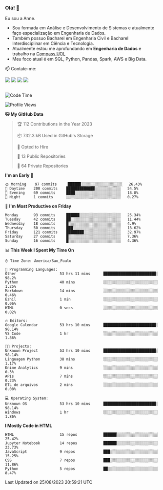 ### Olá! 👋
Eu sou a Anne. 
- Sou formada em Análise e Desenvolvimento de Sistemas e atualmente faço especialização em Engenharia de Dados.
- Também possuo Bacharel em Engenharia Civil e Bacharel Interdisciplinar em Ciência e Tecnologia.
- Atualmente estou me aprofundando em **Engenharia de Dados** e trabalho na [Compass.UOL](https://compass.uol/pt/home/) 
- Meu foco atual é em SQL, Python, Pandas, Spark, AWS e Big Data.

📫 Contate-me: 

<div>
<a href="https://www.instagram.com/annekarolinefc/" target="_blank"><img src="https://img.shields.io/badge/-Instagram-%23E4405F?style=for-the-badge&logo=instagram&logoColor=white" target="_blank"></a> 
<a href = "mailto:annekarolinefc@gmail.com"><img src="https://img.shields.io/badge/-Gmail-%23333?style=for-the-badge&logo=gmail&logoColor=white" target="_blank"></a>
<a href="https://www.linkedin.com/in/devannekarolinefc/" target="_blank"><img src="https://img.shields.io/badge/-LinkedIn-%230077B5?style=for-the-badge&logo=linkedin&logoColor=white" target="_blank"></a> 
<a href="https://api.whatsapp.com/send?phone=5533991375118&text=Ol%C3%A1%20Anne!%20" target="_blank"><img src="https://img.shields.io/badge/WhatsApp-25D366?style=for-the-badge&logo=whatsapp&logoColor=white" target="_blank"></a>
</div>

  
<!--
  <img align="center" alt="Anne-An" height="30" width="40" src="https://github.com/devicons/devicon/blob/master/icons/angularjs/angularjs-original.svg">
-->

</br>

<!--START_SECTION:waka-->
![Code Time](http://img.shields.io/badge/Code%20Time-474%20hrs%2059%20mins-blue)

![Profile Views](http://img.shields.io/badge/Profile%20Views-6-blue)

**🐱 My GitHub Data** 

> 🏆 112 Contributions in the Year 2023
 > 
> 📦 732.3 kB Used in GitHub's Storage 
 > 
> 💼 Opted to Hire
 > 
> 📜 13 Public Repositories 
 > 
> 🔑 64 Private Repositories  
 > 
**I'm an Early 🐤** 

```text
🌞 Morning    97 commits     ██████░░░░░░░░░░░░░░░░░░░   26.43% 
🌇 Daytime    200 commits    █████████████░░░░░░░░░░░░   54.5% 
🌃 Evening    69 commits     ████░░░░░░░░░░░░░░░░░░░░░   18.8% 
🌙 Night      1 commits      ░░░░░░░░░░░░░░░░░░░░░░░░░   0.27%

```
📅 **I'm Most Productive on Friday** 

```text
Monday       93 commits     ██████░░░░░░░░░░░░░░░░░░░   25.34% 
Tuesday      42 commits     ██░░░░░░░░░░░░░░░░░░░░░░░   11.44% 
Wednesday    18 commits     █░░░░░░░░░░░░░░░░░░░░░░░░   4.9% 
Thursday     50 commits     ███░░░░░░░░░░░░░░░░░░░░░░   13.62% 
Friday       121 commits    ████████░░░░░░░░░░░░░░░░░   32.97% 
Saturday     27 commits     █░░░░░░░░░░░░░░░░░░░░░░░░   7.36% 
Sunday       16 commits     █░░░░░░░░░░░░░░░░░░░░░░░░   4.36%

```


📊 **This Week I Spent My Time On** 

```text
⌚︎ Time Zone: America/Sao_Paulo

💬 Programming Languages: 
Other                    53 hrs 11 mins      ████████████████████████░   98.2% 
Python                   40 mins             ░░░░░░░░░░░░░░░░░░░░░░░░░   1.25% 
Markdown                 14 mins             ░░░░░░░░░░░░░░░░░░░░░░░░░   0.46% 
Ezhil                    1 min               ░░░░░░░░░░░░░░░░░░░░░░░░░   0.06% 
HTML                     0 secs              ░░░░░░░░░░░░░░░░░░░░░░░░░   0.02%

🔥 Editors: 
Google Calendar          53 hrs 10 mins      ████████████████████████░   98.14% 
VS Code                  1 hr                ░░░░░░░░░░░░░░░░░░░░░░░░░   1.86%

🐱‍💻 Projects: 
Unknown Project          53 hrs 10 mins      ████████████████████████░   98.14% 
Linguagem Python         38 mins             ░░░░░░░░░░░░░░░░░░░░░░░░░   1.17% 
Knime Analytics          9 mins              ░░░░░░░░░░░░░░░░░░░░░░░░░   0.3% 
APIs                     7 mins              ░░░░░░░░░░░░░░░░░░░░░░░░░   0.23% 
ETL de arquivos          2 mins              ░░░░░░░░░░░░░░░░░░░░░░░░░   0.08%

💻 Operating System: 
Unknown OS               53 hrs 10 mins      ████████████████████████░   98.14% 
Windows                  1 hr                ░░░░░░░░░░░░░░░░░░░░░░░░░   1.86%

```

**I Mostly Code in HTML** 

```text
HTML                     15 repos            ██████░░░░░░░░░░░░░░░░░░░   25.42% 
Jupyter Notebook         14 repos            ██████░░░░░░░░░░░░░░░░░░░   23.73% 
JavaScript               9 repos             ███░░░░░░░░░░░░░░░░░░░░░░   15.25% 
CSS                      7 repos             ███░░░░░░░░░░░░░░░░░░░░░░   11.86% 
Python                   5 repos             ██░░░░░░░░░░░░░░░░░░░░░░░   8.47%

```



 Last Updated on 25/08/2023 20:59:21 UTC
<!--END_SECTION:waka-->
  
